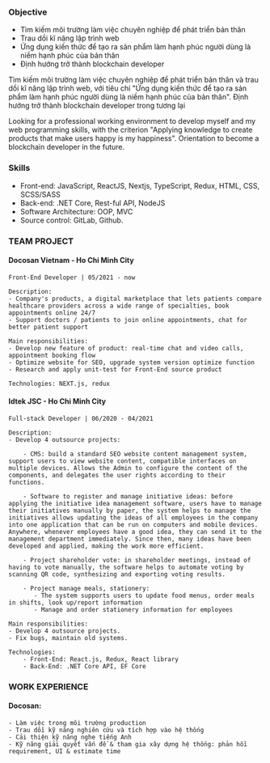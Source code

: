 ### Objective

- Tìm kiếm môi trường làm việc chuyên nghiệp để phát triển bản thân
- Trau dồi kĩ năng lập trình web
- Ứng dụng kiến thức để tạo ra sản phẩm làm hạnh phúc người dùng là niềm hạnh phúc của bản thân
- Định hướng trở thành blockchain developer


Tìm kiếm môi trường làm việc chuyên nghiệp để phát triển bản thân và trau dồi kĩ năng lập trình web, với tiêu chí "Ứng dụng kiến thức để tạo ra sản phẩm làm hạnh phúc người dùng là niềm hạnh phúc của bản thân". Định hướng trở thành blockchain developer trong tương lại


Looking for a professional working environment to develop myself and my web programming skills, with the criterion "Applying knowledge to create products that make users happy is my happiness". Orientation to become a blockchain developer in the future.

### Skills

- Front-end:
  JavaScript, ReactJS, Nextjs, TypeScript, Redux, HTML, CSS, SCSS/SASS
- Back-end:
  .NET Core, Rest-ful API, NodeJS
- Software Architecture:
  OOP, MVC
- Source control: GitLab, Github.
### TEAM PROJECT

#### Docosan Vietnam - Ho Chi Minh City

    Front-End Developer | 05/2021 - now

    Description:
    - Company's products, a digital marketplace that lets patients compare healthcare providers across a wide range of specialties, book appointments online 24/7
    - Support doctors / patients to join online appointments, chat for better patient support

    Main responsibilities:
    - Develop new feature of product: real-time chat and video calls, appointment booking flow
    - Optimize website for SEO, upgrade system version optimize function
    - Research and apply unit-test for Front-End source product

    Technologies: NEXT.js, redux

#### Idtek JSC - Ho Chi Minh City

    Full-stack Developer | 06/2020 - 04/2021

    Description:
    - Develop 4 outsource projects:

        - CMS: build a standard SEO website content management system, support users to view website content, compatible interfaces on multiple devices. Allows the Admin to configure the content of the components, and delegates the user rights according to their functions.

        - Software to register and manage initiative ideas: before applying the initiative idea management software, users have to manage their initiatives manually by paper, the system helps to manage the initiatives allows updating the ideas of all employees in the company into one application that can be run on computers and mobile devices. Anywhere, whenever employees have a good idea, they can send it to the management department immediately. Since then, many ideas have been developed and applied, making the work more efficient.

        - Project shareholder vote: in shareholder meetings, instead of having to vote manually, the software helps to automate voting by scanning QR code, synthesizing and exporting voting results.

        - Project manage meals, stationery:
           - The system supports users to update food menus, order meals in shifts, look up/report information
           - Manage and order stationery information for employees

    Main responsibilities:
    - Develop 4 outsource projects.
    - Fix bugs, maintain old systems.

    Technologies:
        - Front-End: React.js, Redux, React library
        - Back-End: .NET Core API, EF Core

### WORK EXPERIENCE

#### Docosan:

    - Làm việc trong môi trường production
    - Trau dồi kỹ năng nghiên cứu và tích hợp vào hệ thống
    - Cải thiện kỹ năng nghe tiếng Anh
    - Kỹ năng giải quyết vấn đề & tham gia xây dựng hệ thống: phản hồi requirement, UI & estimate time

<!--
    CV:
    - C# & (DATABASE & DATA STRUCTURES AND ALGORITHMS) tóm tắt lại
    - Highlinght Technologies mới: tiếp xúc công nghệ nào -->
